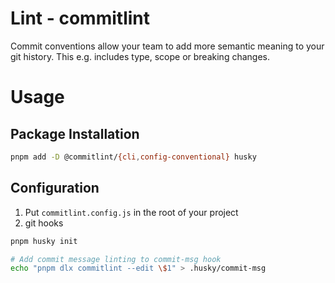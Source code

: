 # Lint - commitlint

Commit conventions allow your team to add more semantic meaning to your git history. This e.g. includes type, scope or breaking changes.

# Usage

## Package Installation

```bash
pnpm add -D @commitlint/{cli,config-conventional} husky
```

## Configuration

1. Put `commitlint.config.js` in the root of your project
2. git hooks

```bash
pnpm husky init

# Add commit message linting to commit-msg hook
echo "pnpm dlx commitlint --edit \$1" > .husky/commit-msg
```
